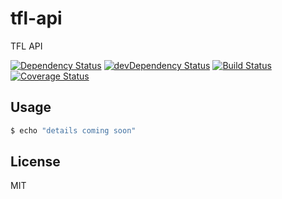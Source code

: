 # tfl-api

TFL API

[![Dependency Status](https://david-dm.org/paolo-chiabrera/tfl-api.svg)](https://david-dm.org/paolo-chiabrera/tfl-api)
[![devDependency Status](https://david-dm.org/paolo-chiabrera/tfl-api/dev-status.svg?theme=shields.io)](https://david-dm.org/paolo-chiabrera/tfl-api#info=devDependencies)
[![Build Status](https://travis-ci.org/paolo-chiabrera/tfl-api.svg?branch=master)](https://travis-ci.org/paolo-chiabrera/tfl-api)
[![Coverage Status](https://coveralls.io/repos/github/paolo-chiabrera/tfl-api/badge.svg?branch=integrate_coveralls)](https://coveralls.io/github/paolo-chiabrera/tfl-api?branch=integrate_coveralls)


## Usage

```bash
$ echo "details coming soon"
```


## License

MIT
